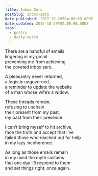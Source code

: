 ```yaml
---
title: Inbox Zero
postSlug: inbox-zero
date_published: 2017-10-29T04:00:00.000Z
date_updated: 2017-10-29T04:00:00.000Z
tags:
  - poetry
  - daily-verse
---
```


There are a handful of emails  
lingering in my gmail  
preventing me from achieving  
the coveted inbox zero.

A pleasantry never returned,  
a logistic ungoverned,  
a reminder to update the website  
of a man whose wife’s a widow.

These threads remain,  
refusing to unchain  
their present from my past,  
my past from their presence.

I can’t bring myself to hit archive,  
face the truth and accept that I’ve  
failed those who reached out for help  
in my lazy incoherence.

As long as those emails remain  
in my mind the myth sustains  
that one day I’ll respond to them  
and set things right, once again.
